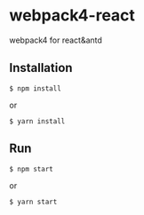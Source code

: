 # webpack4-react
webpack4 for react&antd

## Installation

```
$ npm install
```
or
```
$ yarn install
```

## Run

```
$ npm start
```
or
```
$ yarn start
```
